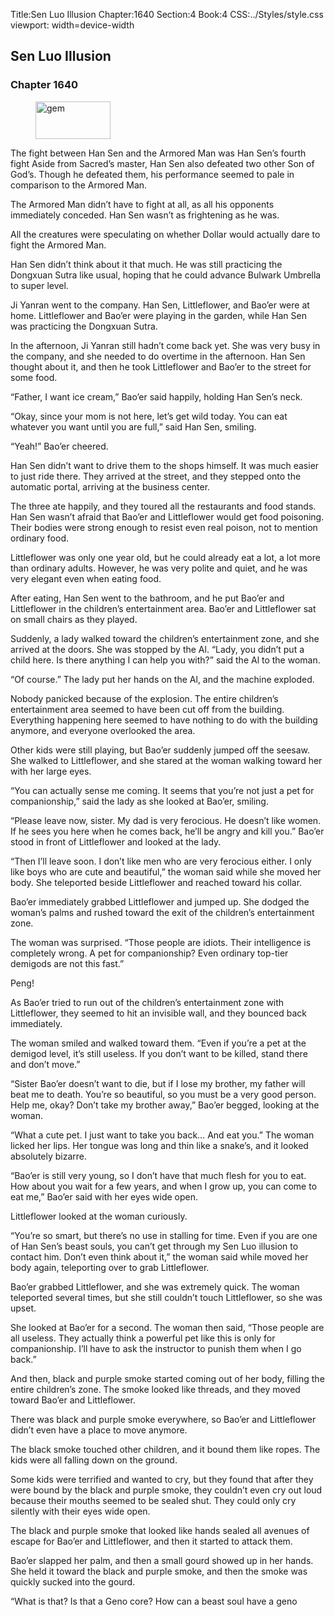 Title:Sen Luo Illusion 
Chapter:1640 
Section:4 
Book:4 
CSS:../Styles/style.css 
viewport: width=device-width
  
## Sen Luo Illusion
### Chapter 1640
  
<figure>
	<img src="../Images/gem.gif" alt="gem" id="gem" width="120" height="60" />
</figure>
  

  
The fight between Han Sen and the Armored Man was Han Sen’s fourth fight Aside from Sacred’s master, Han Sen also defeated two other Son of God’s. Though he defeated them, his performance seemed to pale in comparison to the Armored Man.

The Armored Man didn’t have to fight at all, as all his opponents immediately conceded. Han Sen wasn’t as frightening as he was.

All the creatures were speculating on whether Dollar would actually dare to fight the Armored Man.

Han Sen didn’t think about it that much. He was still practicing the Dongxuan Sutra like usual, hoping that he could advance Bulwark Umbrella to super level.

Ji Yanran went to the company. Han Sen, Littleflower, and Bao’er were at home. Littleflower and Bao’er were playing in the garden, while Han Sen was practicing the Dongxuan Sutra.

In the afternoon, Ji Yanran still hadn’t come back yet. She was very busy in the company, and she needed to do overtime in the afternoon. Han Sen thought about it, and then he took Littleflower and Bao’er to the street for some food.

“Father, I want ice cream,” Bao’er said happily, holding Han Sen’s neck.

“Okay, since your mom is not here, let’s get wild today. You can eat whatever you want until you are full,” said Han Sen, smiling.

“Yeah!” Bao’er cheered.

Han Sen didn’t want to drive them to the shops himself. It was much easier to just ride there. They arrived at the street, and they stepped onto the automatic portal, arriving at the business center.

The three ate happily, and they toured all the restaurants and food stands. Han Sen wasn’t afraid that Bao’er and Littleflower would get food poisoning. Their bodies were strong enough to resist even real poison, not to mention ordinary food.

Littleflower was only one year old, but he could already eat a lot, a lot more than ordinary adults. However, he was very polite and quiet, and he was very elegant even when eating food.

After eating, Han Sen went to the bathroom, and he put Bao’er and Littleflower in the children’s entertainment area. Bao’er and Littleflower sat on small chairs as they played.

Suddenly, a lady walked toward the children’s entertainment zone, and she arrived at the doors. She was stopped by the Al. “Lady, you didn’t put a child here. Is there anything I can help you with?” said the Al to the woman.

“Of course.” The lady put her hands on the Al, and the machine exploded.

Nobody panicked because of the explosion. The entire children’s entertainment area seemed to have been cut off from the building. Everything happening here seemed to have nothing to do with the building anymore, and everyone overlooked the area.

Other kids were still playing, but Bao’er suddenly jumped off the seesaw. She walked to Littleflower, and she stared at the woman walking toward her with her large eyes.

“You can actually sense me coming. It seems that you’re not just a pet for companionship,” said the lady as she looked at Bao’er, smiling.

“Please leave now, sister. My dad is very ferocious. He doesn’t like women. If he sees you here when he comes back, he’ll be angry and kill you.” Bao’er stood in front of Littleflower and looked at the lady.

“Then I’ll leave soon. I don’t like men who are very ferocious either. I only like boys who are cute and beautiful,” the woman said while she moved her body. She teleported beside Littleflower and reached toward his collar.

Bao’er immediately grabbed Littleflower and jumped up. She dodged the woman’s palms and rushed toward the exit of the children’s entertainment zone.

The woman was surprised. “Those people are idiots. Their intelligence is completely wrong. A pet for companionship? Even ordinary top-tier demigods are not this fast.”

Peng!

As Bao’er tried to run out of the children’s entertainment zone with Littleflower, they seemed to hit an invisible wall, and they bounced back immediately.

The woman smiled and walked toward them. “Even if you’re a pet at the demigod level, it’s still useless. If you don’t want to be killed, stand there and don’t move.”

“Sister Bao’er doesn’t want to die, but if I lose my brother, my father will beat me to death. You’re so beautiful, so you must be a very good person. Help me, okay? Don’t take my brother away,” Bao’er begged, looking at the woman.

“What a cute pet. I just want to take you back… And eat you.” The woman licked her lips. Her tongue was long and thin like a snake’s, and it looked absolutely bizarre.

“Bao’er is still very young, so I don’t have that much flesh for you to eat. How about you wait for a few years, and when I grow up, you can come to eat me,” Bao’er said with her eyes wide open.

Littleflower looked at the woman curiously.

“You’re so smart, but there’s no use in stalling for time. Even if you are one of Han Sen’s beast souls, you can’t get through my Sen Luo illusion to contact him. Don’t even think about it,” the woman said while moved her body again, teleporting over to grab Littleflower.

Bao’er grabbed Littleflower, and she was extremely quick. The woman teleported several times, but she still couldn’t touch Littleflower, so she was upset.

She looked at Bao’er for a second. The woman then said, “Those people are all useless. They actually think a powerful pet like this is only for companionship. I’ll have to ask the instructor to punish them when I go back.”

And then, black and purple smoke started coming out of her body, filling the entire children’s zone. The smoke looked like threads, and they moved toward Bao’er and Littleflower.

There was black and purple smoke everywhere, so Bao’er and Littleflower didn’t even have a place to move anymore.

The black smoke touched other children, and it bound them like ropes. The kids were all falling down on the ground.

Some kids were terrified and wanted to cry, but they found that after they were bound by the black and purple smoke, they couldn’t even cry out loud because their mouths seemed to be sealed shut. They could only cry silently with their eyes wide open.

The black and purple smoke that looked like hands sealed all avenues of escape for Bao’er and Littleflower, and then it started to attack them.

Bao’er slapped her palm, and then a small gourd showed up in her hands. She held it toward the black and purple smoke, and then the smoke was quickly sucked into the gourd.

“What is that? Is that a Geno core? How can a beast soul have a geno